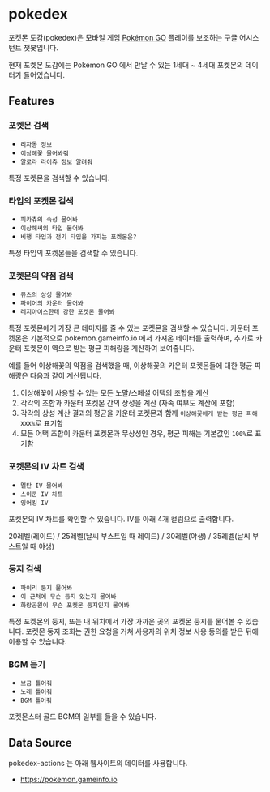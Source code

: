 # pokedex

포켓몬 도감(pokedex)은 모바일 게임 [Pokémon GO](https://www.pokemongo.com/) 플레이를
보조하는 구글 어시스턴트 챗봇입니다.

현재 포켓몬 도감에는 Pokémon GO 에서 만날 수 있는 1세대 ~ 4세대 포켓몬의 데이터가 들어있습니다.

## Features

### 포켓몬 검색

- `리자몽 정보`
- `이상해꽃 물어봐줘`
- `알로라 라이츄 정보 알려줘`

특정 포켓몬을 검색할 수 있습니다.

### 타입의 포켓몬 검색

- `피카츄의 속성 물어봐`
- `이상해씨의 타입 물어봐`
- `비행 타입과 전기 타입을 가지는 포켓몬은?`

특정 타입의 포켓몬들을 검색할 수 있습니다.

### 포켓몬의 약점 검색

- `뮤츠의 상성 물어봐`
- `파이어의 카운터 물어봐`
- `레지아이스한테 강한 포켓몬 물어봐`

특정 포켓몬에게 가장 큰 데미지를 줄 수 있는 포켓몬을 검색할 수 있습니다.
카운터 포켓몬은 기본적으로 pokemon.gameinfo.io 에서 가져온 데이터를 출력하며,
추가로 카운터 포켓몬이 역으로 받는 평균 피해량을 계산하여 보여줍니다.

예를 들어 이상해꽃의 약점을 검색했을 때, 이상해꽃의 카운터 포켓몬들에 대한 평균 피해량은 다음과 같이 계산됩니다.

1. 이상해꽃이 사용할 수 있는 모든 노말/스페셜 어택의 조합을 계산
2. 각각의 조합과 카운터 포켓몬 간의 상성을 계산 (자속 여부도 계산에 포함)
3. 각각의 상성 계산 결과의 평균을 카운터 포켓몬과 함께 `이상해꽃에게 받는 평균 피해 XXX%`로 표기함
4. 모든 어택 조합이 카운터 포켓몬과 무상성인 경우, 평균 피해는 기본값인 `100%`로 표기함

### 포켓몬의 IV 차트 검색

- `멜탄 IV 물어봐`
- `스이쿤 IV 차트`
- `잉어킹 IV`

포켓몬의 IV 차트를 확인할 수 있습니다. IV를 아래 4개 컬럼으로 출력합니다.

20레벨(레이드) / 25레벨(날씨 부스트일 때 레이드) / 30레벨(야생) / 35레벨(날씨 부스트일 때 야생)

### 둥지 검색

- `파이리 둥지 물어봐`
- `이 근처에 무슨 둥지 있는지 물어봐`
- `화랑공원이 무슨 포켓몬 둥지인지 물어봐`

특정 포켓몬의 둥지, 또는 내 위치에서 가장 가까운 곳의 포켓몬 둥지를 물어볼 수 있습니다.
포켓몬 둥지 조회는 권한 요청을 거쳐 사용자의 위치 정보 사용 동의를 받은 뒤에 이용할 수 있습니다.

### BGM 듣기

- `브금 틀어줘`
- `노래 틀어줘`
- `BGM 틀어줘`

포켓몬스터 골드 BGM의 일부를 들을 수 있습니다.

## Data Source

pokedex-actions 는 아래 웹사이트의 데이터를 사용합니다.

- https://pokemon.gameinfo.io
